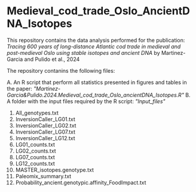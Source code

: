 # Medieval_cod_trade_Oslo_AncientDNA_Isotopes
This repository contains the data analysis performed for the publication: *Tracing 600 years of long-distance Atlantic cod trade in medieval and post-medieval Oslo using stable isotopes and ancient DNA* by Martinez-Garcia and Pulido et al., 2024

The repository contanins the following files:

A. An R script that perform all statistics presented in figures and tables in the paper: *"Martinez-Garcia&Pulido.2024.Medieval_cod_trade_Oslo_ancientDNA_Isotopes.R"*
B. A folder with the input files required by the R script: *"Input_files"*
   1. All_genotypes.txt
   2. InversionCaller_LG01.txt
   3. InversionCaller_LG02.txt
   4. InversionCaller_LG07.txt
   5. InversionCaller_LG12.txt
   6. LG01_counts.txt
   7. LG02_counts.txt
   8. LG07_counts.txt
   9. LG12_counts.txt
   10. MASTER_isotopes.genotype.txt
   11. Paleomix_summary.txt
   12. Probability_ancient.genotypic.affinity_FoodImpact.txt
   









